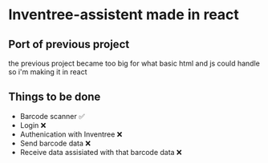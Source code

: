# Inventree-assistent made in react

## Port of previous project
the previous project became too big for what basic html and js could handle so i'm making it in react

## Things to be done
- Barcode scanner ✅
- Login ❌
- Authenication with Inventree ❌
- Send barcode data ❌
- Receive data assisiated with that barcode data ❌

